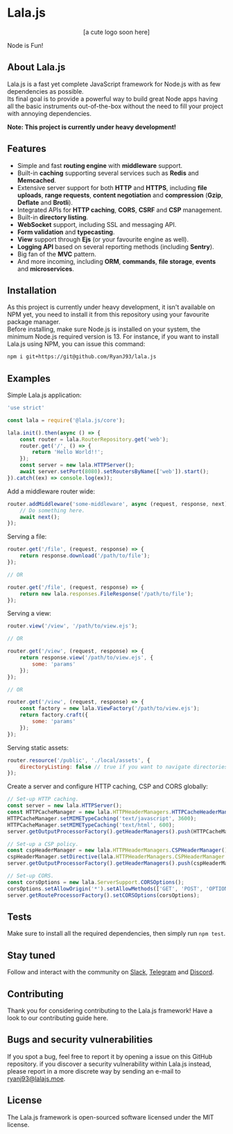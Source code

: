 # Lala.js

<p align="center">
[a cute logo soon here]
</p>

Node is Fun!

## About Lala.js

Lala.js is a fast yet complete JavaScript framework for Node.js with as few dependencies as possible.
<br />Its final goal is to provide a powerful way to build great Node apps having all the basic instruments out-of-the-box without the need to fill your project with annoying dependencies.

**Note: This project is currently under heavy development!**

## Features

- Simple and fast **routing engine** with **middleware** support.
- Built-in **caching** supporting several services such as **Redis** and **Memcached**.
- Extensive server support for both **HTTP** and **HTTPS**, including **file uploads**, **range requests**, **content negotiation** and **compression** (**Gzip**, **Deflate** and **Brotli**).
- Integrated APIs for **HTTP caching**, **CORS**, **CSRF** and **CSP** management.
- Built-in **directory listing**.
- **WebSocket** support, including SSL and messaging API.
- **Form validation** and **typecasting**.
- **View** support through **Ejs** (or your favourite engine as well).
- **Logging API** based on several reporting methods (including **Sentry**).
- Big fan of the **MVC** pattern.
- And more incoming, including **ORM**, **commands**, **file storage**, **events** and **microservices**.

## Installation

As this project is currently under heavy development, it isn't available on NPM yet, you need to install it from this repository using your favourite package manager.
<br />Before installing, make sure Node.js is installed on your system, the minimum Node.js required version is 13. 
For instance, if you want to install Lala.js using NPM, you can issue this command:

```bash
npm i git+https://git@github.com/RyanJ93/lala.js
```

## Examples

Simple Lala.js application:

```javascript
'use strict'

const lala = require('@lala.js/core');

lala.init().then(async () => {
    const router = lala.RouterRepository.get('web');
    router.get('/', () => {
        return 'Hello World!!';
    });
    const server = new lala.HTTPServer();
    await server.setPort(8080).setRoutersByName(['web']).start();
}).catch((ex) => console.log(ex));
```

Add a middleware router wide:

```javascript
router.addMiddleware('some-middleware', async (request, response, next) => {
    // Do something here.
    await next();
});
```

Serving a file:

```javascript
router.get('/file', (request, response) => {
    return response.download('/path/to/file');
});

// OR

router.get('/file', (request, response) => {
    return new lala.responses.FileResponse('/path/to/file');
});
```

Serving a view:

```javascript
router.view('/view', '/path/to/view.ejs');

// OR

router.get('/view', (request, response) => {
    return response.view('/path/to/view.ejs', {
        some: 'params'
    });
});

// OR

router.get('/view', (request, response) => {
    const factory = new lala.ViewFactory('/path/to/view.ejs');
    return factory.craft({
        some: 'params'
    });
});
```

Serving static assets: 

```javascript
router.resource('/public', './local/assets', {
    directoryListing: false // true if you want to navigate directories from your browser.
});
```

Create a server and configure HTTP caching, CSP and CORS globally:

```javascript
// Set-up HTTP caching.
const server = new lala.HTTPServer();
const HTTPCacheManager = new lala.HTTPHeaderManagers.HTTPCacheHeaderManager();
HTTPCacheManager.setMIMETypeCaching('text/javascript', 3600);
HTTPCacheManager.setMIMETypeCaching('text/html', 600);
server.getOutputProcessorFactory().getHeaderManagers().push(HTTPCacheManager);

// Set-up a CSP policy.
const cspHeaderManager = new lala.HTTPHeaderManagers.CSPHeaderManager();
cspHeaderManager.setDirective(lala.HTTPHeaderManagers.CSPHeaderManager.DEFAULT_SRC, ["'self'"]);
server.getOutputProcessorFactory().getHeaderManagers().push(cspHeaderManager);

// Set-up CORS.
const corsOptions = new lala.ServerSupport.CORSOptions();
corsOptions.setAllowOrigin('*').setAllowMethods(['GET', 'POST', 'OPTIONS']).setAllowHeaders(['X-PINGOTHER', 'Content-Type']);
server.getRouteProcessorFactory().setCORSOptions(corsOptions);
```

## Tests

Make sure to install all the required dependencies, then simply run `npm test`.

## Stay tuned

Follow and interact with the community on [Slack](https://join.slack.com/t/lalajs/shared_invite/zt-bq06yw7m-_88xeSAc7YH~1ytbE_AdJg), [Telegram](https://t.me/1287126580) and [Discord](https://discord.gg/PpNS22).

## Contributing

Thank you for considering contributing to the Lala.js framework! Have a look to our contributing guide here.

## Bugs and security vulnerabilities

If you spot a bug, feel free to report it by opening a issue on this GitHub repository. if you discover a security vulnerability within Lala.js instead, please report in a more discrete way by sending an e-mail to ryanj93@lalajs.moe.

## License

The Lala.js framework is open-sourced software licensed under the MIT license.